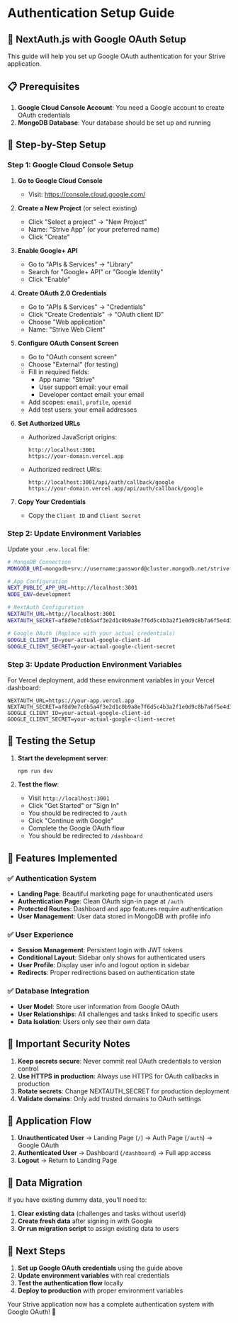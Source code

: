 # Authentication Setup Guide

## 🔐 NextAuth.js with Google OAuth Setup

This guide will help you set up Google OAuth authentication for your Strive application.

## 📋 Prerequisites

1. **Google Cloud Console Account**: You need a Google account to create OAuth credentials
2. **MongoDB Database**: Your database should be set up and running

## 🚀 Step-by-Step Setup

### Step 1: Google Cloud Console Setup

1. **Go to Google Cloud Console**
   - Visit: https://console.cloud.google.com/

2. **Create a New Project** (or select existing)
   - Click "Select a project" → "New Project"
   - Name: "Strive App" (or your preferred name)
   - Click "Create"

3. **Enable Google+ API**
   - Go to "APIs & Services" → "Library"
   - Search for "Google+ API" or "Google Identity"
   - Click "Enable"

4. **Create OAuth 2.0 Credentials**
   - Go to "APIs & Services" → "Credentials"
   - Click "Create Credentials" → "OAuth client ID"
   - Choose "Web application"
   - Name: "Strive Web Client"

5. **Configure OAuth Consent Screen**
   - Go to "OAuth consent screen"
   - Choose "External" (for testing)
   - Fill in required fields:
     - App name: "Strive"
     - User support email: your email
     - Developer contact email: your email
   - Add scopes: `email`, `profile`, `openid`
   - Add test users: your email addresses

6. **Set Authorized URLs**
   - Authorized JavaScript origins:
     ```
     http://localhost:3001
     https://your-domain.vercel.app
     ```
   - Authorized redirect URIs:
     ```
     http://localhost:3001/api/auth/callback/google
     https://your-domain.vercel.app/api/auth/callback/google
     ```

7. **Copy Your Credentials**
   - Copy the `Client ID` and `Client Secret`

### Step 2: Update Environment Variables

Update your `.env.local` file:

```bash
# MongoDB Connection
MONGODB_URI=mongodb+srv://username:password@cluster.mongodb.net/strive?retryWrites=true&w=majority

# App Configuration
NEXT_PUBLIC_APP_URL=http://localhost:3001
NODE_ENV=development

# NextAuth Configuration
NEXTAUTH_URL=http://localhost:3001
NEXTAUTH_SECRET=af8d9e7c6b5a4f3e2d1c0b9a8e7f6d5c4b3a2f1e0d9c8b7a6f5e4d3c2b1a0f9e

# Google OAuth (Replace with your actual credentials)
GOOGLE_CLIENT_ID=your-actual-google-client-id
GOOGLE_CLIENT_SECRET=your-actual-google-client-secret
```

### Step 3: Update Production Environment Variables

For Vercel deployment, add these environment variables in your Vercel dashboard:

```
NEXTAUTH_URL=https://your-app.vercel.app
NEXTAUTH_SECRET=af8d9e7c6b5a4f3e2d1c0b9a8e7f6d5c4b3a2f1e0d9c8b7a6f5e4d3c2b1a0f9e
GOOGLE_CLIENT_ID=your-actual-google-client-id
GOOGLE_CLIENT_SECRET=your-actual-google-client-secret
```

## 🧪 Testing the Setup

1. **Start the development server**:
   ```bash
   npm run dev
   ```

2. **Test the flow**:
   - Visit `http://localhost:3001`
   - Click "Get Started" or "Sign In"
   - You should be redirected to `/auth`
   - Click "Continue with Google"
   - Complete the Google OAuth flow
   - You should be redirected to `/dashboard`

## 🔧 Features Implemented

### ✅ **Authentication System**
- **Landing Page**: Beautiful marketing page for unauthenticated users
- **Authentication Page**: Clean OAuth sign-in page at `/auth`
- **Protected Routes**: Dashboard and app features require authentication
- **User Management**: User data stored in MongoDB with profile info

### ✅ **User Experience**
- **Session Management**: Persistent login with JWT tokens
- **Conditional Layout**: Sidebar only shows for authenticated users
- **User Profile**: Display user info and logout option in sidebar
- **Redirects**: Proper redirections based on authentication state

### ✅ **Database Integration**
- **User Model**: Store user information from Google OAuth
- **User Relationships**: All challenges and tasks linked to specific users
- **Data Isolation**: Users only see their own data

## 🚨 Important Security Notes

1. **Keep secrets secure**: Never commit real OAuth credentials to version control
2. **Use HTTPS in production**: Always use HTTPS for OAuth callbacks in production
3. **Rotate secrets**: Change NEXTAUTH_SECRET for production deployment
4. **Validate domains**: Only add trusted domains to OAuth settings

## 📱 Application Flow

1. **Unauthenticated User** → Landing Page (`/`) → Auth Page (`/auth`) → Google OAuth
2. **Authenticated User** → Dashboard (`/dashboard`) → Full app access
3. **Logout** → Return to Landing Page

## 🔄 Data Migration

If you have existing dummy data, you'll need to:

1. **Clear existing data** (challenges and tasks without userId)
2. **Create fresh data** after signing in with Google
3. **Or run migration script** to assign existing data to users

## 🎯 Next Steps

1. **Set up Google OAuth credentials** using the guide above
2. **Update environment variables** with real credentials
3. **Test the authentication flow** locally
4. **Deploy to production** with proper environment variables

Your Strive application now has a complete authentication system with Google OAuth! 🎉
